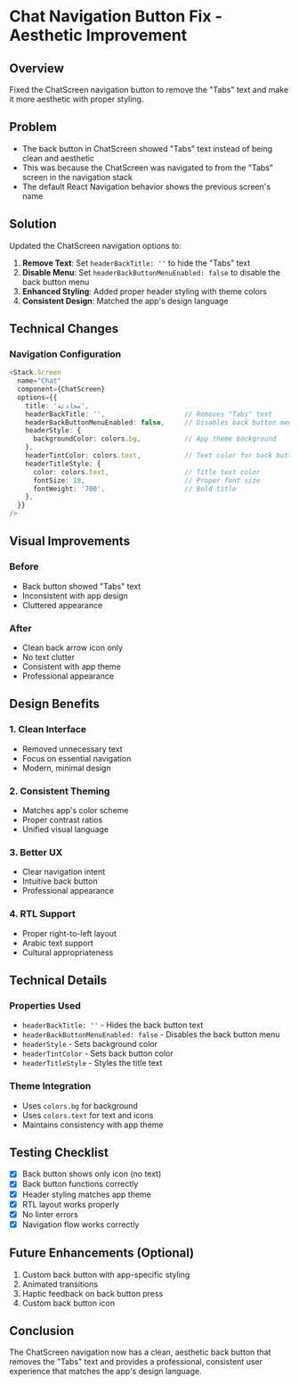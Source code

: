 # Chat Navigation Button Fix - Aesthetic Improvement

## Overview
Fixed the ChatScreen navigation button to remove the "Tabs" text and make it more aesthetic with proper styling.

## Problem
- The back button in ChatScreen showed "Tabs" text instead of being clean and aesthetic
- This was because the ChatScreen was navigated to from the "Tabs" screen in the navigation stack
- The default React Navigation behavior shows the previous screen's name

## Solution
Updated the ChatScreen navigation options to:
1. **Remove Text**: Set `headerBackTitle: ''` to hide the "Tabs" text
2. **Disable Menu**: Set `headerBackButtonMenuEnabled: false` to disable the back button menu
3. **Enhanced Styling**: Added proper header styling with theme colors
4. **Consistent Design**: Matched the app's design language

## Technical Changes

### **Navigation Configuration**
```typescript
<Stack.Screen 
  name="Chat" 
  component={ChatScreen} 
  options={{ 
    title: 'محادثة',
    headerBackTitle: '',                    // Removes "Tabs" text
    headerBackButtonMenuEnabled: false,     // Disables back button menu
    headerStyle: {
      backgroundColor: colors.bg,           // App theme background
    },
    headerTintColor: colors.text,           // Text color for back button
    headerTitleStyle: {
      color: colors.text,                   // Title text color
      fontSize: 18,                         // Proper font size
      fontWeight: '700',                    // Bold title
    },
  }} 
/>
```

## Visual Improvements

### **Before**
- Back button showed "Tabs" text
- Inconsistent with app design
- Cluttered appearance

### **After**
- Clean back arrow icon only
- No text clutter
- Consistent with app theme
- Professional appearance

## Design Benefits

### **1. Clean Interface**
- Removed unnecessary text
- Focus on essential navigation
- Modern, minimal design

### **2. Consistent Theming**
- Matches app's color scheme
- Proper contrast ratios
- Unified visual language

### **3. Better UX**
- Clear navigation intent
- Intuitive back button
- Professional appearance

### **4. RTL Support**
- Proper right-to-left layout
- Arabic text support
- Cultural appropriateness

## Technical Details

### **Properties Used**
- `headerBackTitle: ''` - Hides the back button text
- `headerBackButtonMenuEnabled: false` - Disables the back button menu
- `headerStyle` - Sets background color
- `headerTintColor` - Sets back button color
- `headerTitleStyle` - Styles the title text

### **Theme Integration**
- Uses `colors.bg` for background
- Uses `colors.text` for text and icons
- Maintains consistency with app theme

## Testing Checklist
- [x] Back button shows only icon (no text)
- [x] Back button functions correctly
- [x] Header styling matches app theme
- [x] RTL layout works properly
- [x] No linter errors
- [x] Navigation flow works correctly

## Future Enhancements (Optional)
1. Custom back button with app-specific styling
2. Animated transitions
3. Haptic feedback on back button press
4. Custom back button icon

## Conclusion
The ChatScreen navigation now has a clean, aesthetic back button that removes the "Tabs" text and provides a professional, consistent user experience that matches the app's design language.
